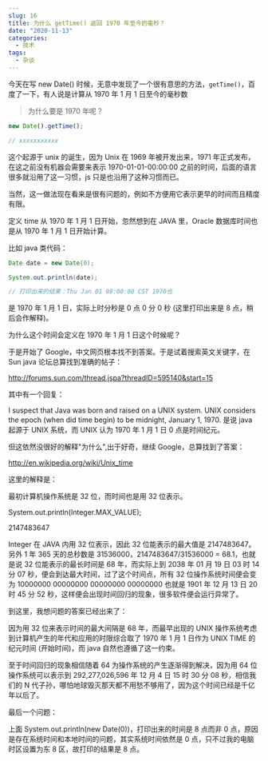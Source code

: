 ```yaml
---
slug: 16
title: 为什么 getTime() 返回 1970 年至今的毫秒？
date: "2020-11-13"
categories: 
  - 技术
tags: 
  - 杂谈
---
```


今天在写 new Date() 时候，无意中发现了一个很有意思的方法，`getTime()`，百度了一下，有人说是计算从 1970 年 1 月 1 日至今的毫秒数


>为什么要是 1970 年呢？

````js
new Date().getTime();

// xxxxxxxxxxx
````

这个起源于 unix 的诞生，因为 Unix 在 1969 年被开发出来，1971 年正式发布，在这之前没有机器会需要来表示 1970-01-01-00:00:00 之前的时间，后面的语言很多就沿用了这一习惯，js 只是也沿用了这种习惯而已。

当然，这一做法现在看来是很有问题的，例如不方便用它表示更早的时间而且精度有限。

定义 time 从 1970 年 1 月 1 日开始，忽然想到在 JAVA 里，Oracle 数据库时间也是从 1970 年 1 月 1 日开始计算。

比如 java 类代码：

````java
Date date = new Date(0);

System.out.println(date);

// 打印出来的结果：Thu Jan 01 08:00:00 CST 1970也
````



是 1970 年 1 月 1 日，实际上时分秒是 0 点 0 分 0 秒 (这里打印出来是 8 点，稍后会作解释)。

为什么这个时间会定义在 1970 年 1 月 1 日这个时候呢？

于是开始了 Google，中文网页根本找不到答案。于是试着搜索英文关键字，在 Sun java 论坛总算找到准确的帖子：

http://forums.sun.com/thread.jspa?threadID=595140&start=15

其中有一个回复：

I suspect that Java was born and raised on a UNIX system.
UNIX considers the epoch (when did time begin) to be midnight, January 1, 1970. 
是说 java 起源于 UNIX 系统，而 UNIX 认为 1970 年 1 月 1 日 0 点是时间纪元。


但这依然没很好的解释"为什么",出于好奇，继续 Google，总算找到了答案：

http://en.wikipedia.org/wiki/Unix_time

这里的解释是：

最初计算机操作系统是 32 位，而时间也是用 32 位表示。

System.out.println(Integer.MAX_VALUE);

2147483647

Integer 在 JAVA 内用 32 位表示，因此 32 位能表示的最大值是 2147483647。另外 1 年 365 天的总秒数是 31536000，2147483647/31536000 = 68.1，也就是说 32 位能表示的最长时间是 68 年，而实际上到 2038 年 01 月 19 日 03 时 14 分 07 秒，便会到达最大时间，过了这个时间点，所有 32 位操作系统时间便会变为 10000000 00000000 00000000 00000000 也就是 1901 年 12 月 13 日 20 时 45 分 52 秒，这样便会出现时间回归的现象，很多软件便会运行异常了。

到这里，我想问题的答案已经出来了：

因为用 32 位来表示时间的最大间隔是 68 年，而最早出现的 UNIX 操作系统考虑到计算机产生的年代和应用的时限综合取了 1970 年 1 月 1 日作为 UNIX TIME 的纪元时间 (开始时间)，而 java 自然也遵循了这一约束。

至于时间回归的现象相信随着 64 为操作系统的产生逐渐得到解决，因为用 64 位操作系统可以表示到 292,277,026,596 年 12 月 4 日 15 时 30 分 08 秒，相信我们的 N 代子孙，哪怕地球毁灭那天都不用愁不够用了，因为这个时间已经是千亿年以后了。


最后一个问题：

上面 System.out.println(new Date(0))，打印出来的时间是 8 点而非 0 点，原因是存在系统时间和本地时间的问题，其实系统时间依然是 0 点，只不过我的电脑时区设置为东 8 区，故打印的结果是 8 点。
